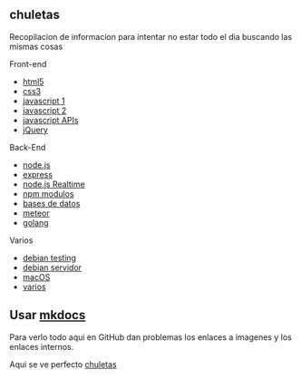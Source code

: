 ## chuletas
Recopilacion de informacion para intentar no estar todo el dia buscando las mismas cosas

Front-end  
* [html5](https://github.com/brusbilis/chuletas/blob/master/docs/content/frontend/html5.md)  
* [css3](https://github.com/brusbilis/chuletas/blob/master/docs/content/frontend/css3.md)  
* [javascript 1](https://github.com/brusbilis/chuletas/blob/master/docs/content/frontend/js1.md)  
* [javascript 2](https://github.com/brusbilis/chuletas/blob/master/docs/content/frontend/js2.md)  
* [javascript APIs](https://github.com/brusbilis/chuletas/blob/master/docs/content/frontend/apis.md)
* [jQuery](https://github.com/brusbilis/chuletas/blob/master/docs/content/frontend/jquery.md)  

Back-End  
* [node.js](https://github.com/brusbilis/chuletas/blob/master/docs/content/backend/nodejs.md)  
* [express](https://github.com/brusbilis/chuletas/blob/master/docs/content/backend/express.md)  
* [node.js Realtime](https://github.com/brusbilis/chuletas/blob/master/docs/content/backend/realTime.md)  
* [npm modulos](https://github.com/brusbilis/chuletas/blob/master/docs/content/backend/npm1.md)  
* [bases de datos](https://github.com/brusbilis/chuletas/blob/master/docs/content/backend/bbdd.md)  
* [meteor](https://github.com/brusbilis/chuletas/blob/master/docs/content/backend/meteor.md)    
* [golang](https://github.com/brusbilis/chuletas/blob/master/docs/content/backend/golang.md)


Varios
* [debian testing](https://github.com/brusbilis/chuletas/blob/master/docs/content/varios/testing.md)  
* [debian servidor](https://github.com/brusbilis/chuletas/blob/master/docs/content/varios/servidor.md)  
* [macOS](https://github.com/brusbilis/chuletas/blob/master/docs/content/varios/macOS.md)  
* [varios](https://github.com/brusbilis/chuletas/blob/master/docs/content/varios/varios1.md)  



## Usar [mkdocs](http://www.mkdocs.org/)

Para verlo todo aqui en GitHub dan problemas los enlaces a imagenes y los
enlaces internos.

Aqui se ve perfecto [chuletas](http://brusbilis.com/chuletas)
